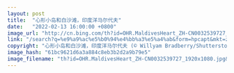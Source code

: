 ```yaml
---
layout: post
title:  "心形小岛和白沙滩，印度洋马尔代夫"
date:   "2022-02-13 16:00:00 +0800"
image_url: "http://cn.bing.com/th?id=OHR.MaldivesHeart_ZH-CN0032539727_1920x1080.jpg&rf=LaDigue_1920x1080.jpg&pid=hp"
link: "/search?q=%e9%a9%ac%e5%b0%94%e4%bb%a3%e5%a4%ab&form=hpcapt&mkt=zh-cn"
copyright: "心形小岛和白沙滩，印度洋马尔代夫 (© Willyam Bradberry/Shutterstock)"
image_hash: "61bc9621d6a3a884c8eb3b2d2a9b79e5"
image_filename: "th?id=OHR.MaldivesHeart_ZH-CN0032539727_1920x1080.jpg&rf=LaDigue_1920x1080.jpg&pid=hp"
---
```

